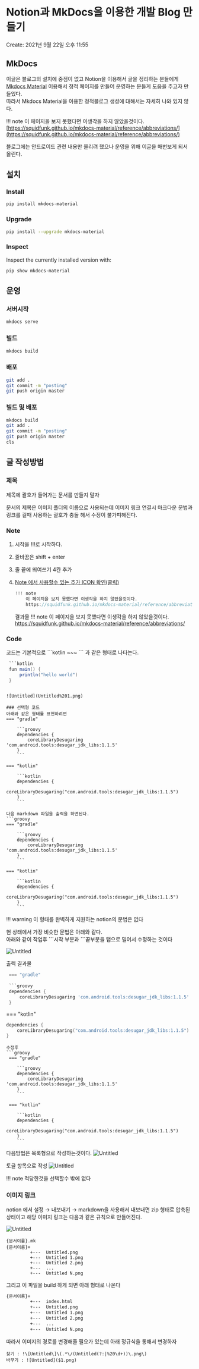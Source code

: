 # Notion과 MkDocs을 이용한 개발 Blog 만들기 

Create: 2021년 9월 22일 오후 11:55

## MkDocs

이글은 블로그의 설치에 중점이 없고 Notion을 이용해서 글을 정리하는 분들에게  
[Mkdocs Material](https://squidfunk.github.io/mkdocs-material/reference/abbreviations/) 이용해서 정적 페이지를 만들어 운영하는 분들게 도움을 주고자 만들었다.  
따라서 Mkdocs Material을 이용한 정적블로그 생성에 대해서는 자세히 나와 있지 않다.

!!! note
    이 페이지을 보지 못했다면 이생각을 하지 않았을것이다.  
    [https://squidfunk.github.io/mkdocs-material/reference/abbreviations/](https://squidfunk.github.io/mkdocs-material/reference/abbreviations/)

블로그에는 안드로이드 관련 내용만 올리려 했으나 운영을 위해 이글을 매번보게 되서 올린다.

## 설치

### Install

```kotlin
pip install mkdocs-material
```

### Upgrade

```bash
pip install --upgrade mkdocs-material
```

### Inspect

Inspect the currently installed version with:

```bash
pip show mkdocs-material
```

## 운영

### 서버시작

```bash
mkdocs serve
```

### 빌드

```bash
mkdocs build
```

### 배포

```bash
git add .
git commit -m "posting"
git push origin master
```

### 빌드 및 배포

```bash
mkdocs build
git add .
git commit -m "posting"
git push origin master
cls
```

## 글 작성방법

### 제목

제목에 괄호가 들어가는 문서를 만들지 말자

문서의 제목은 이미지 폴더의 이름으로 사용되는데 이미지 링크 연결시 마크다운 문법과 링크를 걸때 사용하는 괄호가 충돌 해서 수정이 불가피해진다.

### Note

1. 시작을 !!!로 시작하다.
2. 줄바꿈은 shift + enter
3. 줄 끝에 띄여쓰기 4칸 추가
4. [Note 에서 사용할수 있는 추가 ICON 확인(클릭)](https://squidfunk.github.io/mkdocs-material/reference/admonitions#supported-types)
    ```kotlin
    !!! note
        이 페이지을 보지 못했다면 이생각을 하지 않았을것이다.  
        https://squidfunk.github.io/mkdocs-material/reference/abbreviations/
    ```

    결과물
    !!! note
        이 페이지을 보지 못했다면 이생각을 하지 않았을것이다.  
        https://squidfunk.github.io/mkdocs-material/reference/abbreviations/

    
### Code

코드는 기본적으로 \```kotlin ~~~ ``` 과 같은 형태로 나타는다.

```groovy
 ```kotlin
 fun main() {
     println("hello world")
 }
 ```
```

![Untitled](Untitled%201.png)

### 선택형 코드
아래와 같은 형태를 표현하려면
=== "gradle"
 
    ```groovy
    dependencies {
        coreLibraryDesugaring 'com.android.tools:desugar_jdk_libs:1.1.5'
    }
    ```
 
=== "kotlin"
 
    ```kotlin
    dependencies {
        coreLibraryDesugaring("com.android.tools:desugar_jdk_libs:1.1.5")
    }
    ```

다음 markdown 파일을 출력을 하면된다.
```groovy
=== "gradle"

    ```groovy
    dependencies {
        coreLibraryDesugaring 'com.android.tools:desugar_jdk_libs:1.1.5'
    }
    ```

=== "kotlin"

    ```kotlin
    dependencies {
        coreLibraryDesugaring("com.android.tools:desugar_jdk_libs:1.1.5")
    }
    ```
```

!!! warning
    이 형태를 완벽하게 지원하는 notion의 문법은 없다


현 상태에서 가장 비슷한 문법은 아래와 같다.  
아래와 같이 작업후 \```시작 부분과 ```끝부분을 탭으로 밀어서 수정하는 것이다  

![Untitled](Untitled%203.png)

출력 결과물

```groovy
 === "gradle"
 
 ```groovy
 dependencies {
     coreLibraryDesugaring 'com.android.tools:desugar_jdk_libs:1.1.5'
 }
 ```
 
 === "kotlin"
 
 ```kotlin
 dependencies {
     coreLibraryDesugaring("com.android.tools:desugar_jdk_libs:1.1.5")
 }
 ```
```
수정후
```groovy
 === "gradle"
 
    ```groovy
    dependencies {
        coreLibraryDesugaring 'com.android.tools:desugar_jdk_libs:1.1.5'
    }
    ```
 
 === "kotlin"
 
    ```kotlin
    dependencies {
        coreLibraryDesugaring("com.android.tools:desugar_jdk_libs:1.1.5")
    }
    ```
```


다음방법은 목록형으로 작성하는것이다.
![Untitled](Untitled%204.png)

토글 항목으로 작성
![Untitled](Untitled%205.png)

!!! note
    적당한것을 선택할수 밖에 없다 

### 이미지 링크

notion 에서 설정 → 내보내기 → markdown을 사용해서 내보내면 zip 형태로 압축된 상태이고
해당 이미지 링크는 다음과 같은 규칙으로 만들어진다.

![Untitled](Untitled%206.png)

```
{문서이름}.mk
{문서이름}+
         +---  Untitled.png
         +---  Untitled 1.png
         +---  Untitled 2.png
         +---  ...
         +---  Untitled N.png
```

그리고 이 파일을  build 하게 되면 아래 형태로 나온다

```markdown
{문서이름}+
         +---  index.html
         +---  Untitled.png
         +---  Untitled 1.png
         +---  Untitled 2.png
         +---  ...
         +---  Untitled N.png
```

따라서 이미지의 경로를 변경해줄 필요가 있는데 아래 정규식을 통해서 변경하자

```
찾기 : !\[Untitled\]\(.*\/(Untitled(?:|%20\d+))\.png\)
바꾸기 : ![Untitled]($1.png)
```
